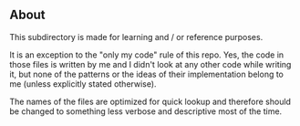## About
This subdirectory is made for learning and / or reference purposes.

It is an exception to the "only my code" rule of this repo. Yes, the code in those files is written by me and I didn't look at any other code while writing it, but none of the patterns or the ideas of their implementation belong to me (unless explicitly stated otherwise).

The names of the files are optimized for quick lookup and therefore should be changed to something less verbose and descriptive most of the time.
